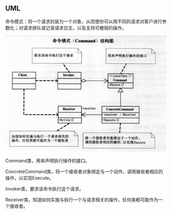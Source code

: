 ## UML

命令模式：将一个请求封装为一个对象，从而使你可以用不同的请求对客户进行参数化；对请求排队或记录请求日志，以及支持可撤销的操作。

![image-20210115212840104](images/image-20210115212840104.png)

Command类，用来声明执行操作的接口。

ConcreteCommand类，将一个接收者对象绑定与一个动作，调用接收者相应的操作，以实现Execute。

Invoker类，要求该命令执行这个请求。

Receiver类，知道如何实施与执行一个与请求相关的操作，任何类都可能作为一个接收者。